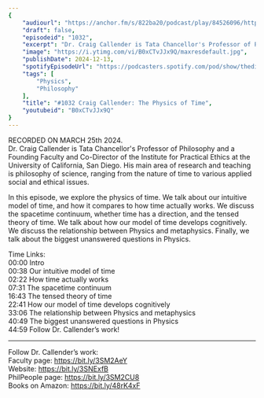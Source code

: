 ```yaml
---
{
	"audiourl": "https://anchor.fm/s/822ba20/podcast/play/84526096/https%3A%2F%2Fd3ctxlq1ktw2nl.cloudfront.net%2Fstaging%2F2024-2-25%2F9981b5ea-a3a3-69d3-252e-fb48a57327ea.m4a",
	"draft": false,
	"episodeid": "1032",
	"excerpt": "Dr. Craig Callender is Tata Chancellor's Professor of Philosophy and a Founding Faculty and Co-Director of the Institute for Practical Ethics at the University of California, San Diego. His main area of research and teaching is philosophy of science, ranging from the nature of time to various applied social and ethical issues.",
	"image": "https://i.ytimg.com/vi/B0xCTvJJx9Q/maxresdefault.jpg",
	"publishDate": 2024-12-13,
	"spotifyEpisodeUrl": "https://podcasters.spotify.com/pod/show/thedissenter/episodes/1032-Craig-Callender-The-Physics-of-Time-e2hi1ig",
	"tags": [
		"Physics",
		"Philosophy"
	],
	"title": "#1032 Craig Callender: The Physics of Time",
	"youtubeid": "B0xCTvJJx9Q"
}
---
```

RECORDED ON MARCH 25th 2024.  
Dr. Craig Callender is Tata Chancellor's Professor of Philosophy and a Founding Faculty and Co-Director of the Institute for Practical Ethics at the University of California, San Diego. His main area of research and teaching is philosophy of science, ranging from the nature of time to various applied social and ethical issues.

In this episode, we explore the physics of time. We talk about our intuitive model of time, and how it compares to how time actually works. We discuss the spacetime continuum, whether time has a direction, and the tensed theory of time. We talk about how our model of time develops cognitively. We discuss the relationship between Physics and metaphysics. Finally, we talk about the biggest unanswered questions in Physics.

Time Links:  
<time>00:00</time> Intro  
<time>00:38</time> Our intuitive model of time  
<time>02:22</time> How time actually works  
<time>07:31</time> The spacetime continuum  
<time>16:43</time> The tensed theory of time  
<time>22:41</time> How our model of time develops cognitively  
<time>33:06</time> The relationship between Physics and metaphysics  
<time>40:49</time> The biggest unanswered questions in Physics  
<time>44:59</time> Follow Dr. Callender’s work!

---

Follow Dr. Callender’s work:  
Faculty page: https://bit.ly/3SM2AeY  
Website: https://bit.ly/3SNExfB  
PhilPeople page: https://bit.ly/3SM2CU8  
Books on Amazon: https://bit.ly/48rK4xF
